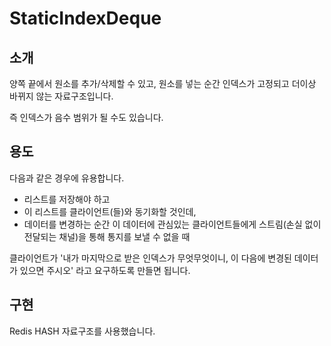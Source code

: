 # StaticIndexDeque

## 소개
양쪽 끝에서 원소를 추가/삭제할 수 있고, 원소를 넣는 순간 인덱스가 고정되고 더이상 바뀌지 않는 자료구조입니다.

즉 인덱스가 음수 범위가 될 수도 있습니다.

## 용도
다음과 같은 경우에 유용합니다.
- 리스트를 저장해야 하고
- 이 리스트를 클라이언트(들)와 동기화할 것인데,
- 데이터를 변경하는 순간 이 데이터에 관심있는 클라이언트들에게 스트림(손실 없이 전달되는 채널)을 통해 통지를 보낼 수 없을 때

클라이언트가 '내가 마지막으로 받은 인덱스가 무엇무엇이니, 이 다음에 변경된 데이터가 있으면 주시오' 라고 요구하도록 만들면 됩니다.

## 구현
Redis HASH 자료구조를 사용했습니다.